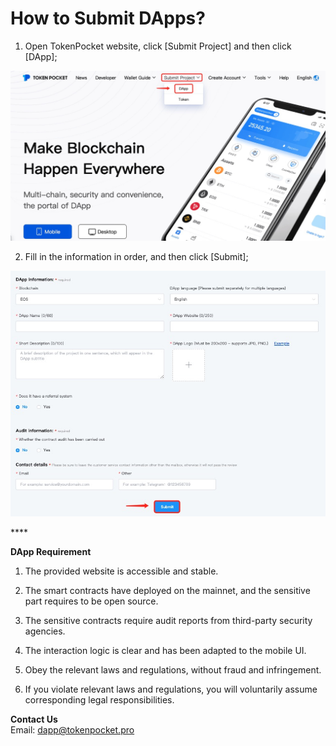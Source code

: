 # How to Submit DApps?

1. Open TokenPocket website, click \[Submit Project\] and then click \[DApp\];

![](../.gitbook/assets/ti-jiao-dapp.jpg)

2. Fill in the information in order, and then click \[Submit\];

![](../.gitbook/assets/ti-jiao-dapp2.jpg)

\*\*\*\*

**DApp Requirement**  
1. The provided website is accessible and stable.

2. The smart contracts have deployed on the mainnet, and the sensitive part requires to be open source.

3. The sensitive contracts require audit reports from third-party security agencies.

4. The interaction logic is clear and has been adapted to the mobile UI.

5. Obey the relevant laws and regulations, without fraud and infringement.

6. If you violate relevant laws and regulations, you will voluntarily assume corresponding legal responsibilities.



**Contact Us**  
Email: [dapp@tokenpocket.pro](mailto:service@tokenpocket.pro)  


